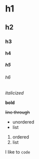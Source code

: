 # h1
## h2
### h3 
#### h4
##### h5
###### h6

*italicized*

**bold** 

~~line through~~

* unordered
* list

1. ordered
2. list

I like to `code`
